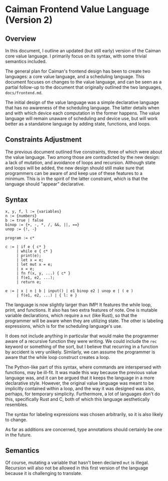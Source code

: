# Caiman Frontend Value Language (Version 2)

## Overview

In this document, I outline an updated (but still early) version of the 
Caiman core value language. I primarily focus on its syntax, with some 
trivial semantics included.

The general plan for Caiman's frontend design has been to create two 
languages: a core value language, and a scheduling language. 
This document focuses on changes to the value language, and can be seen 
as a partial follow-up to the document that originally outlined 
the two languages, `docs/frontend.md`. 

The initial design of the value language was a simple declarative language
that has no awareness of the scheduling language. The latter details when and 
with which device each computation in the former happens. The value language
will remain unaware of scheduling and device use, but will work better as a
standalone language by adding state, functions, and loops. 

## Constraints Adjustment

The previous document outlined five constraints, three of which were about
the value language. Two among those are contradicted by the new design:
a lack of mutation, and avoidance of loops and recursion. Although 
state and loops will be added, the new design should still make sure that 
programmers can be aware of and keep use of these features to a minimum.
This is in the spirit of the latter constraint, which is that the 
language should "appear" declarative. 

## Syntax

```
x, y, f, l := {variables}
n := {numbers}
b := true | false
binop := {+, -, *, /, &&, ||, ==}
unop := {!, -}

program := c*

c := | if e { c* } 
     | while e { c* }
     | print(e);
     | let x = e;
     | let mut x = e;
     | x = e;
     | fn f(x, y, ...) { c* }
     | f(e1, e2, ...);
     | return e;

e := | x | n | b | input() | e1 binop e2 | unop e | ( e )
     | f(e1, e2, ...) | { l: e }
```

The language is now slightly larger than IMP! It features the while loop,
print, and functions. It also has two extra features of note. One is mutable
variable declarations, which require a `mut` (like Rust), so that the 
programmer will be aware when they are utilizing state. The other is 
labeling expressions, which is for the scheduling language's use.

It does not include anything in particular that would make the programmer 
aware of a recursive function they were writing. We could include 
the `rec` keyword or something of the sort, but I believe that 
recurring in a function by accident is very unlikely. Similarly, 
we can assume the programmer is aware that the while loop construct 
creates a loop.

The Python-like part of this syntax, where commands are interspersed 
with functions, may be ill-fit. It was made this way because the
previous value language was, and it can be argued that it keeps the 
language in a more declarative style. However, the original value
language was meant to be implicitly contained within a loop, and the way it 
was designed was also, perhaps, for temporary simplicity. Furthermore, a lot 
of languages don't do this, specifically Rust and C, both of which this 
language aesthetically resembles. 

The syntax for labeling expressions was chosen arbitrarily, so it is also 
likely to change.

As far as additions are concerned, type annotations should certainly be
one in the future.

## Semantics

Of course, mutating a variable that hasn't been declared `mut` is illegal.
Recursion will also not be allowed in this first version of the
language because it is challenging to translate.

